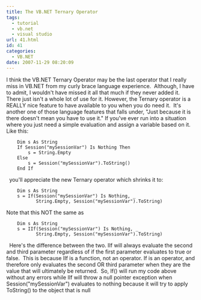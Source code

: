 ```yaml
---
title: The VB.NET Ternary Operator
tags:
  - tutorial
  - vb.net
  - visual studio
url: 41.html
id: 41
categories:
  - VB.NET
date: 2007-11-29 08:20:09
---
```


I think the VB.NET Ternary Operator may be the last operator that I really miss in VB.NET from my curly brace language experience.  Although, I have to admit, I wouldn't have missed it all that much if they never added it.  There just isn't a whole lot of use for it. However, the Ternary operator is a REALLY nice feature to have available to you when you do need it.  It's another one of those language features that falls under, "Just because it is there doesn't mean you have to use it." If you've ever run into a situation where you just need a simple evaluation and assign a variable based on it.  Like this:

        Dim s As String 
        If Session("mySessionVar") Is Nothing Then 
            s = String.Empty 
        Else 
            s = Session("mySessionVar").ToString() 
        End If 

  you'll appreciate the new Ternary operator which shrinks it to:

        Dim s As String 
        s = If(Session("mySessionVar") Is Nothing, _ 
               String.Empty, Session("mySessionVar").ToString)

Note that this NOT the same as

        Dim s As String 
        s = IIf(Session("mySessionVar") Is Nothing, _ 
               String.Empty, Session("mySessionVar").ToString)

  Here's the difference between the two. IIf will always evaluate the second and third parameter regardless of if the first parameter evaluates to true or false.  This is because IIf is a function, not an operator. If is an operator, and therefore only evaluates the second OR third parameter when they are the value that will ultimately be returned.  So, If() will run my code above without any errors while IIf will throw a null pointer exception when Session("mySessionVar") evaluates to nothing because it will try to apply ToString() to the object that is null